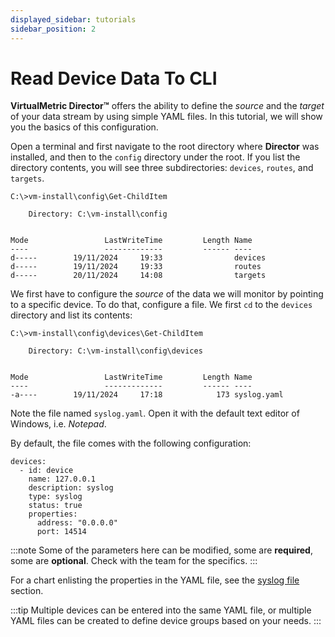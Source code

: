 ```yaml
---
displayed_sidebar: tutorials
sidebar_position: 2
---
```


# Read Device Data To CLI

**VirtualMetric Director&trade;** offers the ability to define the _source_ and the _target_ of your data stream by using simple YAML files. In this tutorial, we will show you the basics of this configuration.

Open a terminal and first navigate to the root directory where **Director** was installed, and then to the `config` directory under the root. If you list the directory contents, you will see three subdirectories: `devices`, `routes`, and `targets`.

```CLI
C:\>vm-install\config\Get-ChildItem

    Directory: C:\vm-install\config


Mode                 LastWriteTime         Length Name
----                 -------------         ------ ----
d-----        19/11/2024     19:33                devices
d-----        19/11/2024     19:33                routes
d-----        20/11/2024     14:08                targets
```

We first have to configure the _source_ of the data we will monitor by pointing to a specific device. To do that, configure a file. We first `cd` to the `devices` directory and list its contents:

```CLI
C:\>vm-install\config\devices\Get-ChildItem

    Directory: C:\vm-install\config\devices


Mode                 LastWriteTime         Length Name
----                 -------------         ------ ----
-a----        19/11/2024     17:18            173 syslog.yaml
```

Note the file named `syslog.yaml`. Open it with the default text editor of Windows, i.e. _Notepad_.

By default, the file comes with the following configuration:

```Text
devices:
  - id: device
    name: 127.0.0.1
    description: syslog
    type: syslog
    status: true
    properties:
      address: "0.0.0.0"
      port: 14514
```

:::note
Some of the parameters here can be modified, some are **required**, some are **optional**. Check with the team for the specifics.
:::

For a chart enlisting the properties in the YAML file, see the [syslog file](../docu/tables/syslog-file.md) section.

:::tip
Multiple devices can be entered into the same YAML file, or multiple YAML files can be created to define device groups based on your needs.
:::
